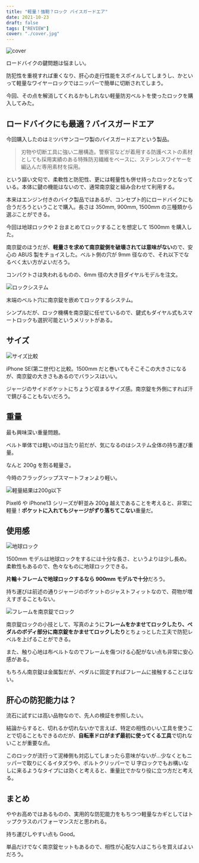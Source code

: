 ```yaml
---
title: "軽量！強靭？ロック バイスガードエア"
date: 2021-10-23
draft: false
tags: ["REVIEW"]
cover: "./cover.jpg"
---
```


![cover](./cover.jpg)

ロードバイクの鍵問題は悩ましい。

防犯性を重視すれば重くなり、肝心の走行性能をスポイルしてしまうし、かといって軽量なワイヤーロックではニッパーで簡単に切断されてしまう。

今回、その点を解消してくれるかもしれない軽量防刃ベルトを使ったロックを購入してみた。

## ロードバイクにも最適？バイスガードエア

今回購入したのはミツバサンコーワ製のバイスガードエアという製品。

<LinkBox url="https://www.amazon.co.jp/dp/B097XQT8N2/" isAmazonLink />

> 刃物や切断工具に強い二層構造。警察官などが着用する防護ベストの素材としても採用実績のある特殊防刃繊維をベースに、ステンレスワイヤーを編込んだ専用素材を採用。

という謳い文句で、柔軟性と防犯性、更には軽量性も併せ持ったロックとなっている。本体に鍵の機能はないので、通常南京錠と組み合わせて利用する。

本来はエンジン付きのバイク製品ではあるが、コンセプト的にロードバイクにも合うだろうということで購入。長さは 350mm, 900mm, 1500mm の三種類から選ぶことができる。

今回は地球ロックや 2 台まとめてロックすることを想定して 1500mm を購入した。

南京錠のほうだが、**軽量さを求めて南京錠側を破壊されては意味がない**ので、安心の ABUS 製をチョイスした。ベルト側の穴が 9mm 径なので、それ以下でなるべく太い方がよいだろう。

<LinkBox url="https://www.amazon.co.jp/dp/B00ME90XUM/" isAmazonLink />

コンパクトさは失われるものの、6mm 径の大き目ダイヤルモデルを注文。

![ロックシステム](./locking.jpg)

末端のベルト穴に南京錠を嵌めてロックするシステム。

シンプルだが、ロック機構を南京錠に任せているので、鍵式もダイヤル式もスマートロックも選択可能というメリットがある。

## サイズ

![サイズ比較](./size.jpg)

iPhone SE(第二世代)と比較。1500mm だと巻いてもそこそこの大きさになるが、南京錠の大きさもあるのでバランスはいい。

ジャージのサイドポケットにちょうど収まるサイズ感。南京錠を外側にすれば汗で錆びることもないだろう。

## 重量

最も興味深い重量問題。

ベルト単体では軽いのは当たり前だが、気になるのはシステム全体の持ち運び重量。

なんと 200g を割る軽量さ。

今時のフラッグシップスマートフォンより軽い。

![軽量結果は200g以下](./weight.jpg)

Pixel6 や iPhone13 シリーズが軒並み 200g 越えであることを考えると、非常に軽量！**ポケットに入れてもジャージがずり落ちてこない**重量だ。

## 使用感

![地球ロック](./earth_lock.jpg)

1500mm モデルは地球ロックをするには十分な長さ、というよりは少し長め。柔軟性もあるので、色々なものに地球ロックできる。

**片輪＋フレームで地球ロックするなら 900mm モデルで十分**だろう。

持ち運びは前述の通りジャージのポケットのジャストフィットなので、荷物が増えすぎることもない。

![フレームを南京錠でロック](./stay_locking.jpg)

南京錠ロックの小技として、写真のように**フレームをかませてロックしたり、ペダルのボディ部分に南京錠をかませてロックしたり**とちょっとした工夫で防犯レベルを上げることができる。

また、触り心地は布ベルトなのでフレームを傷つける心配がない点も非常に安心感がある。

もちろん南京錠は金属製だが、ペダルに固定すればフレームに接触することはない。

## 肝心の防犯能力は？

流石に試すには高い品物なので、先人の検証を参照したい。

<LinkBox url="http://blog.livedoor.jp/wason/archives/20210917_cyclespice_viceguardair.html" />

結論からすると、切れるか切れないかで言えば、特定の相性のいい工具を使うことで切ることもできるのだが、**自転車ドロがまず最初に使ってくる工具**で切れないことが重要な点。

このロックが流行って泥棒側も対応してしまったら意味がないが…少なくともニッパーで取りにくるイタズラや、ボルトクリッパーで U 字ロックでもお構いなしに来るようなタイプには効くと考えると、重量比でかなり役に立つ方だと考える。

## まとめ

ややお高めではあるものの、実用的な防犯能力をもちつつ軽量なカギとしてはトップクラスのパフォーマンスだと思われる。

持ち運びしやすい点も Good。

単品だけでなく南京錠セットもあるので、相性が心配な人はこちらを買えばよいだろう。

<LinkBox url="https://www.amazon.co.jp/dp/B097XQPZXQ/" isAmazonLink />
